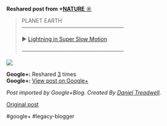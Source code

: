 <!--
date: '2012-02-07'
published: true
slug: 2012-02-planet-earth
time_to_read: 5
title: PLANET EARTH
-->

  
  
**Reshared post from +[NATURE ☼](https://plus.google.com/101978623215684492145)**  
> PLANET EARTH  
> ———————————————————  
>   
> ► [Lightning in Super Slow Motion](http://www.youtube.com/watch?feature=player_detailpage&v=RLWIBrweSU8)  
>   
> ———————————————————

  
[![](https://lh5.googleusercontent.com/-IjkTuqVzlmQ/TzGSimjBP3I/AAAAAAAAEk4/k9_XxNTPWmM/slow-motion-lightning.gif)](https://lh5.googleusercontent.com/-IjkTuqVzlmQ/TzGSimjBP3I/AAAAAAAAEk4/k9_XxNTPWmM/slow-motion-lightning.gif)

**Google+:** Reshared [3](https://plus.google.com/103392016560023386646/posts/71WvVoQ2T7a) times  
 **Google+:** [View post on Google+](https://plus.google.com/103392016560023386646/posts/71WvVoQ2T7a)

  
  
*Post imported by Google+Blog. Created By [Daniel Treadwell](http://minimali.se/).*

[Original post](https://ysfk.blogspot.com/2012/02/planet-earth.html)

#google+ #legacy-blogger 